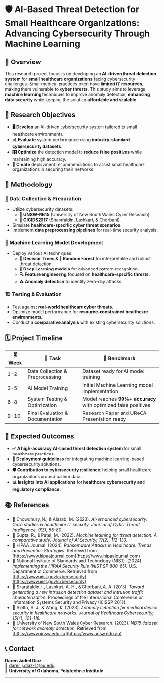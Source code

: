 # 🛡️ AI-Based Threat Detection for Small Healthcare Organizations: Advancing Cybersecurity Through Machine Learning

## 📌 Overview
This research project focuses on developing an **AI-driven threat detection system** for **small healthcare organizations** facing cybersecurity challenges. Small medical practices often have **limited IT resources**, making them vulnerable to **cyber threats**. This study aims to leverage **machine learning** techniques to improve anomaly detection, **enhancing data security** while keeping the solution **affordable and scalable**.

## 🎯 Research Objectives
- **🖥️ Develop** an AI-driven cybersecurity system tailored to small healthcare environments.
- **📊 Evaluate** system performance using **industry-standard cybersecurity datasets**.
- **🎛️ Optimize** the detection model to **reduce false positives** while maintaining high accuracy.
- **🔧 Create** deployment recommendations to assist small healthcare organizations in securing their networks.

## 🔬 Methodology
### 📂 Data Collection & Preparation
- Utilize cybersecurity datasets:
  - **📜 UNSW-NB15** (University of New South Wales Cyber Research)
  - **📜 CICIDS2017** (Sharafaldin, Lashkari, & Ghorbani)
- Simulate **healthcare-specific cyber threat scenarios**.
- Implement **data preprocessing pipelines** for real-time security analysis.

### 🤖 Machine Learning Model Development
- Deploy various AI techniques:
  - **🌲 Decision Trees & 🌳 Random Forest** for interpretable and robust threat detection.
  - **🧠 Deep Learning models** for advanced pattern recognition.
  - **🔍 Feature engineering** focused on **healthcare-specific threats**.
  - **⚠️ Anomaly detection** to identify zero-day attacks.

### 🏗️ Testing & Evaluation
- Test against **real-world healthcare cyber threats**.
- Optimize model performance for **resource-constrained healthcare environments**.
- Conduct a **comparative analysis** with existing cybersecurity solutions.

## 🗓️ Project Timeline
| ⏳ Week  | 📌 Task                                  | 🎯 Benchmark |
|----------|-----------------------------------------|-------------|
| 1-2      | Data Collection & Preprocessing       | Dataset ready for AI model training |
| 3-5      | AI Model Training                     | Initial Machine Learning model implementation |
| 6-8      | System Testing & Optimization        | Model reaches **90%+ accuracy** with optimized false positives |
| 9-10     | Final Evaluation & Documentation     | Research Paper and UReCA Presentation ready |

## 🚀 Expected Outcomes
- **✅ A high-accuracy AI-based threat detection system** for small healthcare practices.
- **📄 Deployment guidelines** for integrating machine learning-based cybersecurity solutions.
- **🛡️ Contribution to cybersecurity resilience**, helping small healthcare organizations protect patient data.
- **📊 Insights into AI applications** for **healthcare cybersecurity and regulatory compliance**.

## 📚 References
- 📖 Chowdhury, N., & Alazab, M. (2023). *AI-enhanced cybersecurity: Case studies in healthcare IT security.* *Journal of Cyber Threat Intelligence, 9(3), 55-80.*
- 📖 Gupta, R., & Patel, M. (2022). *Machine learning for threat detection: A comparative study.* *Journal of AI Security, 12(2), 112-130.*
- 🔗 HIPAA Journal. (2024). *Ransomware Attacks in Healthcare: Trends and Prevention Strategies.* Retrieved from [https://www.hipaajournal.com](https://www.hipaajournal.com)
- 🔗 National Institute of Standards and Technology (NIST). (2024). *Implementing the HIPAA Security Rule (NIST SP 800-66).* U.S. Department of Commerce. Retrieved from [https://www.nist.gov/cybersecurity](https://www.nist.gov/cybersecurity)
- 📖 Sharafaldin, I., Lashkari, A. H., & Ghorbani, A. A. (2018). *Toward generating a new intrusion detection dataset and intrusion traffic characterization.* Proceedings of the International Conference on Information Systems Security and Privacy (ICISSP 2018).
- 📖 Stolfo, S. J., & Wang, K. (2023). *Anomaly detection for medical device security in healthcare networks.* *Journal of Healthcare Cybersecurity, 15(4), 101-118.*
- 🔗 University of New South Wales Cyber Research. (2023). *NB15 dataset for network anomaly detection.* Retrieved from [https://www.unsw.edu.au](https://www.unsw.edu.au)

## 📞 Contact
**Daren Jadiel Diaz**  
📧 [daren.j.diaz-1@ou.edu](mailto:daren.j.diaz-1@ou.edu)  
🏫 **University of Oklahoma, Polytechnic Institute**  

---




